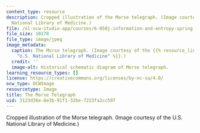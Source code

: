 ```yaml
---
content_type: resource
description: Cropped illustration of the Morse telegraph. (Image courtesy of the U.S.
  National Library of Medicine.)
file: /ol-ocw-studio-app/courses/6-050j-information-and-entropy-spring-2008/3123d36e8e3b91f132be7223fa2cc597_6-050js08-th.jpg
file_size: 10178
file_type: image/jpeg
image_metadata:
  caption: The Morse telegraph. (Image courtesy of the {{% resource_link "f4392d33-d12f-442a-80a7-e8240bab6096"
    "U.S. National Library of Medicine" %}}.)
  credit: ''
  image-alt: Historical schematic diagram of Morse telegraph.
learning_resource_types: []
license: https://creativecommons.org/licenses/by-nc-sa/4.0/
ocw_type: OCWImage
resourcetype: Image
title: The Morse Telegraph
uid: 3123d36e-8e3b-91f1-32be-7223fa2cc597
---
```

Cropped illustration of the Morse telegraph. (Image courtesy of the U.S. National Library of Medicine.)